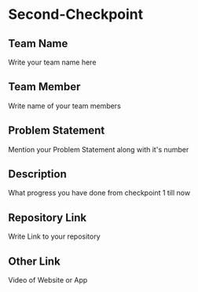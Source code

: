 # Second-Checkpoint

## Team Name
Write your team name here

## Team Member
Write name of your team members

## Problem Statement
Mention your Problem Statement along with it's number

## Description
What progress you have done from checkpoint 1 till now

## Repository Link
Write Link to your repository

## Other Link
Video of Website or App
